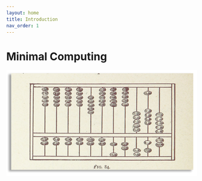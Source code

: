 ```yaml
---
layout: home
title: Introduction
nav_order: 1
---
```


# Minimal Computing
![minimal_computing_intro_image](assets/img/minimal_computing_intro_image.png)
